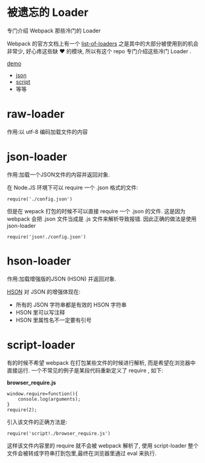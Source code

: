 # 被遗忘的 Loader
专门介绍 Webpack 那些冷门的 Loader

Webpack 的官方文档上有一个 [list-of-loaders](http://webpack.github.io/docs/list-of-loaders.html)
之是其中的大部分被使用到的机会非常少, 好心疼这些缺 :heart: 的模块, 所以有这个 repo 专门介绍这些冷门 Loader .

[demo](https://wyvernnot.github.io/other-webpack-loaders)

- [json](#json-loader)
- [script](#script-loader)
- 等等

# raw-loader

作用:以 utf-8 编码加载文件的内容


# json-loader

作用:加载一个JSON文件的内容并返回对象.

在 Node.JS 环境下可以 require 一个 .json 格式的文件:

```
require('./config.json')
```

但是在 wepack 打包的时候不可以直接 require 一个 .json 的文件. 这是因为 webpack 会把 .json 文件当成是 .js 文件来解析导致报错.
因此正确的做法是使用 json-loader

```
require('json!./config.json')
```

# hson-loader

作用:加载增强版的JSON (HSON) 并返回对象.

[HSON](https://github.com/timjansen/hanson) 对 JSON 的增强体现在:

- 所有的 JSON 字符串都是有效的 HSON 字符串
- HSON 里可以写注释
- HSON 里属性名不一定要有引号

# script-loader

有的时候不希望 webpack 在打包某些文件的时候进行解析, 而是希望在浏览器中直接运行.
一个不常见的例子是某段代码重新定义了 require , 如下:

**browser_require.js**

```
window.require=function(){
    console.log(arguments);
}
require(2);
```

引入该文件的正确方法是:

```
require('script!./browser_require.js')
```

这样该文件内容里的 require 就不会被 webpack 解析了, 使用 script-loader 整个文件会被转成字符串打到包里,最终在浏览器里通过 eval 来执行.